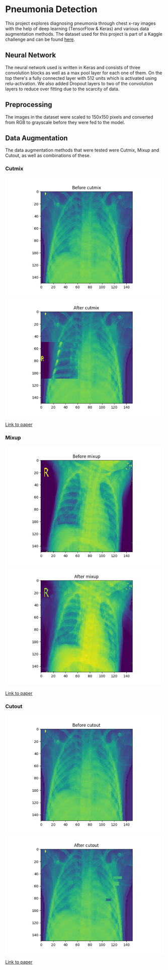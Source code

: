 # Pneumonia Detection
This project explores diagnosing pneumonia through chest x-ray images with the help of deep 
learning (TensorFlow & Keras) and various data augmentation methods. The dataset used for this project is 
part of a Kaggle challenge and can be found [here](https://www.kaggle.com/paultimothymooney/chest-xray-pneumonia).

## Neural Network
The neural network used is written in Keras and consists of three convolution blocks as well as a max pool layer for each one of them.
On the top there's a fully connected layer with 512 units which is activated using relu-activation. 
We also added Dropout layers to two of the convolution layers to reduce over fitting due to the scarcity of data.

## Preprocessing
The images in the dataset were scaled to 150x150 pixels and converted from RGB to grayscale
before they were fed to the model. 

## Data Augmentation
The data augmentation methods that were tested were Cutmix, Mixup and Cutout, as well 
as combinations of these. 

### Cutmix
![Before Cutmix](images/before_cutmix.png)
![After Cutmix](images/after_cutmix.png)


[Link to paper](https://arxiv.org/abs/1905.04899)

### Mixup
![Before Mixup](images/before_mixup.png)
![After Mixup](images/after_mixup.png)

[Link to paper](https://arxiv.org/abs/1710.09412)

### Cutout
![Before Cutout](images/before_cutout.png)
![After Cutout](images/after_cutout.png)

[Link to paper](https://arxiv.org/abs/1708.04552)

  
